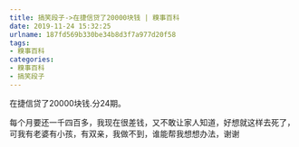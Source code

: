 ```yaml
---
title: 搞笑段子->在捷信贷了20000块钱 | 糗事百科
date: 2019-11-24 15:32:25
urlname: 187fd569b330be34b8d3f7a977d20f58
tags: 
- 糗事百科
categories:
- 糗事百科
- 搞笑段子
---
```

在捷信贷了20000块钱.分24期。

每个月要还一千四百多，我现在很差钱，又不敢让家人知道，好想就这样去死了，可我有老婆有小孩，有双亲，我做不到，谁能帮我想想办法，谢谢


